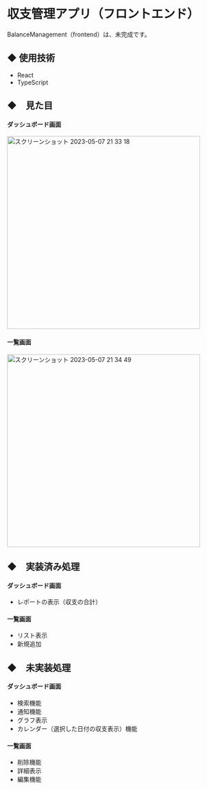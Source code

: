 # 収支管理アプリ（フロントエンド）
BalanceManagement（frontend）は、未完成です。

## ◆ 使用技術
- React
- TypeScript

## ◆　見た目
#### ダッシュボード画面
<img width="450" alt="スクリーンショット 2023-05-07 21 33 18" src="https://user-images.githubusercontent.com/46039732/236677891-04ee8375-8861-4864-8ebf-788c21d266ce.png">

#### 一覧画面
<img width="450" alt="スクリーンショット 2023-05-07 21 34 49" src="https://user-images.githubusercontent.com/46039732/236677947-a59d3dfa-8e0e-429d-9ff9-aef7fb7f7cdd.png">


## ◆　実装済み処理
#### ダッシュボード画面
- レポートの表示（収支の合計）
#### 一覧画面
- リスト表示
- 新規追加

## ◆　未実装処理
#### ダッシュボード画面
- 検索機能
- 通知機能
- グラフ表示
- カレンダー（選択した日付の収支表示）機能
#### 一覧画面
- 削除機能
- 詳細表示
- 編集機能

